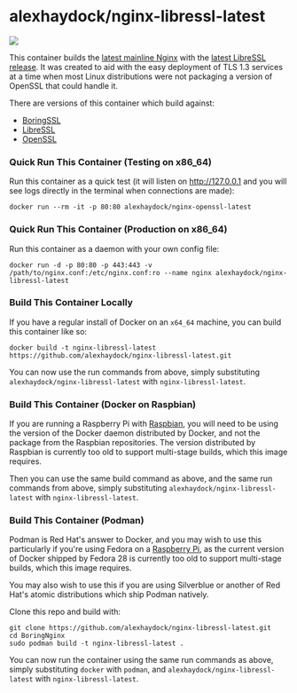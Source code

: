 # alexhaydock/nginx-libressl-latest

[![](https://images.microbadger.com/badges/image/alexhaydock/nginx-libressl-latest.svg)](https://microbadger.com/images/alexhaydock/nginx-libressl-latest "Get your own image badge on microbadger.com")

This container builds the [latest mainline Nginx](https://nginx.org/en/CHANGES) with the [latest LibreSSL release](https://ftp.openbsd.org/pub/OpenBSD/LibreSSL/). It was created to aid with the easy deployment of TLS 1.3 services at a time when most Linux distributions were not packaging a version of OpenSSL that could handle it.

There are versions of this container which build against:
* [BoringSSL](https://github.com/alexhaydock/BoringNginx)
* [LibreSSL](https://github.com/alexhaydock/nginx-libressl-latest)
* [OpenSSL](https://github.com/alexhaydock/nginx-openssl-latest)

### Quick Run This Container (Testing on x86_64)
Run this container as a quick test (it will listen on http://127.0.0.1 and you will see logs directly in the terminal when connections are made):
```
docker run --rm -it -p 80:80 alexhaydock/nginx-openssl-latest
```

### Quick Run This Container (Production on x86_64)
Run this container as a daemon with your own config file:
```
docker run -d -p 80:80 -p 443:443 -v /path/to/nginx.conf:/etc/nginx.conf:ro --name nginx alexhaydock/nginx-libressl-latest
```

### Build This Container Locally
If you have a regular install of Docker on an `x64_64` machine, you can build this container like so:
```
docker build -t nginx-libressl-latest https://github.com/alexhaydock/nginx-libressl-latest.git
```

You can now use the run commands from above, simply substituting `alexhaydock/nginx-libressl-latest` with `nginx-libressl-latest`.

### Build This Container (Docker on Raspbian)
If you are running a Raspberry Pi with [Raspbian](https://www.raspberrypi.org/downloads/raspbian/), you will need to be using the version of the Docker daemon distributed by Docker, and not the package from the Raspbian repositories. The version distributed by Raspbian is currently too old to support multi-stage builds, which this image requires.

Then you can use the same build command as above, and the same run commands from above, simply substituting `alexhaydock/nginx-libressl-latest` with `nginx-libressl-latest`.

### Build This Container (Podman)
Podman is Red Hat's answer to Docker, and you may wish to use this particularly if you're using Fedora on a [Raspberry Pi](https://fedoraproject.org/wiki/Architectures/ARM/Raspberry_Pi), as the current version of Docker shipped by Fedora 28 is currently too old to support multi-stage builds, which this image requires.

You may also wish to use this if you are using Silverblue or another of Red Hat's atomic distributions which ship Podman natively.

Clone this repo and build with:
```
git clone https://github.com/alexhaydock/nginx-libressl-latest.git
cd BoringNginx
sudo podman build -t nginx-libressl-latest .
```

You can now run the container using the same run commands as above, simply substituting `docker` with `podman`, and `alexhaydock/nginx-libressl-latest` with `nginx-libressl-latest`.
